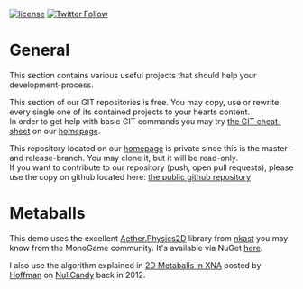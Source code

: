 [![license](https://img.shields.io/github/license/unterrainerinformatik/collisiongrid.svg?maxAge=2592000)](http://unlicense.org)  [![Twitter Follow](https://img.shields.io/twitter/follow/throbax.svg?style=social&label=Follow&maxAge=2592000)](https://twitter.com/throbax)  

# General

This section contains various useful projects that should help your development-process.  

This section of our GIT repositories is free. You may copy, use or rewrite every single one of its contained projects to your hearts content.  
In order to get help with basic GIT commands you may try [the GIT cheat-sheet][coding] on our [homepage][homepage].  

This repository located on our  [homepage][homepage] is private since this is the master- and release-branch. You may clone it, but it will be read-only.  
If you want to contribute to our repository (push, open pull requests), please use the copy on github located here: [the public github repository][github]  

# Metaballs

This demo uses the excellent [Aether.Physics2D](https://github.com/tainicom/Aether.Physics2D) library from [nkast](https://github.com/nkast) you may know from the MonoGame community.
It's available via NuGet [here](https://www.nuget.org/packages/Aether.Physics2D).

I also use the algorithm explained in [2D Metaballs in XNA](http://nullcandy.com/2d-metaballs-in-xna/) posted by [Hoffman](http://nullcandy.com/author/hoffman/) on [NullCandy](http://nullcandy.com/) back in 2012.



[homepage]: http://www.unterrainer.info
[coding]: http://www.unterrainer.info/Home/Coding
[github]: https://github.com/UnterrainerInformatik/Metaballs